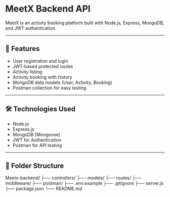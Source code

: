 # MeetX Backend API

MeetX is an activity booking platform built with Node.js, Express, MongoDB, and JWT authentication.

---

## 🚀 Features

- User registration and login
- JWT-based protected routes
- Activity listing
- Activity booking with history
- MongoDB data models (User, Activity, Booking)
- Postman collection for easy testing

---

## 🛠️ Technologies Used

- Node.js
- Express.js
- MongoDB (Mongoose)
- JWT for Authentication
- Postman for API testing

---

## 📁 Folder Structure

Meetx-backend/
├── controllers/
├── models/
├── routes/
├── middleware/
├── postman/
├── .env.example
├── .gitignore
├── server.js
├── package.json
└── README.md